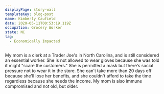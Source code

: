 ```yaml
---
displayPage: story-wall
templateKey: blog-post
name: Kimberly Caufield
date: 2020-05-11T00:53:19.119Z
occupation: Grocery Worker
state: NC
tag:
  - Economically Impacted
---
```

My mom is a clerk at a Trader Joe's in North Carolina, and is still considered an essential worker. She is not allowed to wear gloves because she was told it might "scare the customers." She is permitted a mask but there's social pressure not to wear it in the store. She can't take more than 20 days off because she'll lose her benefits, and she couldn't afford to take the time regardless because she needs the income. My mom is also immune compromised and not old, but older.